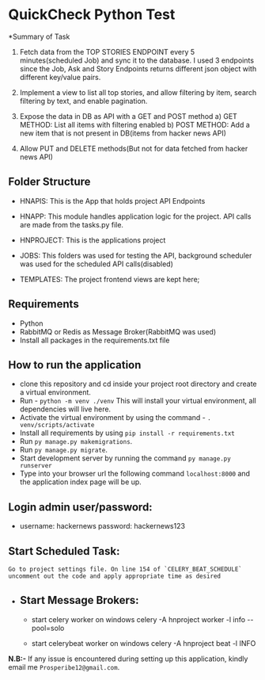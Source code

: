 # QuickCheck Python Test 

*Summary of Task
1.  Fetch data from the TOP STORIES ENDPOINT every 5 minutes(scheduled Job) and sync it to the database. I used 3 endpoints since the Job, Ask and Story Endpoints returns different json object with different key/value pairs.

2. Implement a view to list all top stories, and allow filtering by item, search filtering by text, and enable pagination.

3. Expose the data in DB as API with a GET and POST method
    a) GET METHOD: List all items with filtering enabled
    b) POST METHOD: Add a new item that is not present in DB(items from  hacker news API)

4. Allow PUT and DELETE methods(But not for data fetched from hacker news API)


## Folder Structure
* HNAPIS: 
        This is the App that holds project API Endpoints 

* HNAPP: 
        This module handles application logic for the project. API calls are made from the tasks.py file.

* HNPROJECT: 
        This is the applications project

* JOBS: 
        This folders was used for testing the API, background scheduler was used for the scheduled API calls(disabled)
 
* TEMPLATES: 
        The project frontend views are kept here;

## Requirements
* Python 
* RabbitMQ or Redis as Message Broker(RabbitMQ was used)
* Install all packages in the requirements.txt file

## How to run the application
* clone this repository and cd inside your project root directory and create a virtual environment. 
* Run - `python -m venv ./venv` This will install your virtual environment, all dependencies will live here.
* Activate the virtual environment by using the command - `. venv/scripts/activate` 
* Install all requirements by using `pip install -r requirements.txt`
* Run `py manage.py makemigrations`.
* Run `py manage.py migrate`.
* Start development server by running the command `py manage.py runserver` 
* Type into your browser url the following command `localhost:8000` and the application index page will be up.

## Login admin user/password:
* username: hackernews
  password: hackernews123

## Start Scheduled Task:
    Go to project settings file. On line 154 of `CELERY_BEAT_SCHEDULE`
    uncomment out the code and apply appropriate time as desired

* ## Start Message Brokers: 
  
  - start celery worker on windows
        celery -A hnproject worker -l info --pool=solo

  - start celerybeat worker on windows
        celery -A hnproject beat -l INFO
                                                
**N.B:-** If any issue is encountered during setting up this application, kindly email me `Prosperibe12@gmail.com`.
